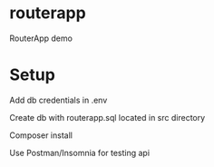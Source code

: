 # routerapp
RouterApp demo

# Setup
Add db credentials in .env

Create db with routerapp.sql located in src directory

Composer install

Use Postman/Insomnia for testing api

